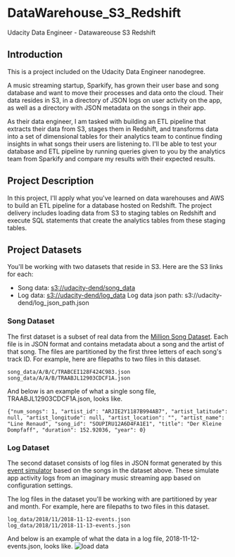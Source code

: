 # DataWarehouse_S3_Redshift
Udacity Data Engineer - Datawareouse S3 Redshift

## Introduction
This is a project included on the Udacity Data Engineer nanodegree.

A music streaming startup, Sparkify, has grown their user base and song database and want to move their processes and data onto the cloud. Their data resides in S3, in a directory of JSON logs on user activity on the app, as well as a directory with JSON metadata on the songs in their app.

As their data engineer, I am tasked with building an ETL pipeline that extracts their data from S3, stages them in Redshift, and transforms data into a set of dimensional tables for their analytics team to continue finding insights in what songs their users are listening to. I'll be able to test your database and ETL pipeline by running queries given to you by the analytics team from Sparkify and compare my results with their expected results.

## Project Description
In this project, I'll apply what you've learned on data warehouses and AWS to build an ETL pipeline for a database hosted on Redshift. The project delivery includes loading data from S3 to staging tables on Redshift and execute SQL statements that create the analytics tables from these staging tables.

## Project Datasets
You'll be working with two datasets that reside in S3. Here are the S3 links for each:
- Song data: [s3://udacity-dend/song_data](http://example.com)
- Log data: [s3://udacity-dend/log_data](http://example.com)
Log data json path: s3://udacity-dend/log_json_path.json

### Song Dataset
The first dataset is a subset of real data from the [Million Song Dataset](http://millionsongdataset.com/). Each file is in JSON format and contains metadata about a song and the artist of that song. The files are partitioned by the first three letters of each song's track ID. For example, here are filepaths to two files in this dataset.

```
song_data/A/B/C/TRABCEI128F424C983.json
song_data/A/A/B/TRAABJL12903CDCF1A.json
```
And below is an example of what a single song file, TRAABJL12903CDCF1A.json, looks like.
```
{"num_songs": 1, "artist_id": "ARJIE2Y1187B994AB7", "artist_latitude": null, "artist_longitude": null, "artist_location": "", "artist_name": "Line Renaud", "song_id": "SOUPIRU12A6D4FA1E1", "title": "Der Kleine Dompfaff", "duration": 152.92036, "year": 0}
```

### Log Dataset
The second dataset consists of log files in JSON format generated by this [event simulator](https://github.com/Interana/eventsim) based on the songs in the dataset above. These simulate app activity logs from an imaginary music streaming app based on configuration settings.

The log files in the dataset you'll be working with are partitioned by year and month. For example, here are filepaths to two files in this dataset.

```
log_data/2018/11/2018-11-12-events.json
log_data/2018/11/2018-11-13-events.json
```
And below is an example of what the data in a log file, 2018-11-12-events.json, looks like.
![load data](load-data.png)
